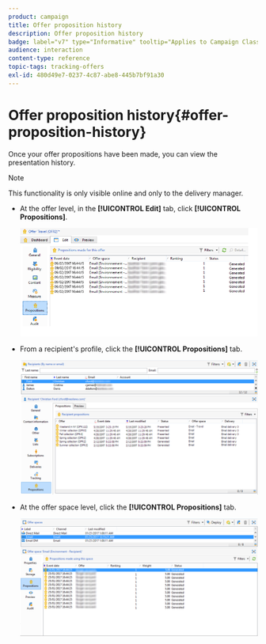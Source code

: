 ```yaml
---
product: campaign
title: Offer proposition history
description: Offer proposition history
badge: label="v7" type="Informative" tooltip="Applies to Campaign Classic v7 only"
audience: interaction
content-type: reference
topic-tags: tracking-offers
exl-id: 480d49e7-0237-4c87-abe8-445b7bf91a30
---
```

# Offer proposition history{#offer-proposition-history}



Once your offer propositions have been made, you can view the presentation history.

>[!NOTE]
>
>This functionality is only visible online and only to the delivery manager.

* At the offer level, in the **[!UICONTROL Edit]** tab, click **[!UICONTROL Propositions]**.

  ![](assets/offer_followup_006.png)

* From a recipient's profile, click the **[!UICONTROL Propositions]** tab.

  ![](assets/offer_followup_002.png)

* At the offer space level, click the **[!UICONTROL Propositions]** tab.

  ![](assets/offer_space_prop_001_b.png)

